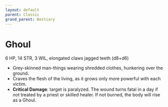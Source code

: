 ```yaml
---
layout: default
parent: Classic
grand_parent: Bestiary
---
```


# Ghoul

6 HP, 14 STR, 3 WIL, elongated claws jagged teeth (d8+d6)

- Grey-skinned man-things wearing shredded clothes, hunkering over the ground.
- Craves the flesh of the living, as it grows only more powerful with each victim.
- **Critical Damage**: target is paralyzed. The wound turns fatal in a day if not treated by a priest or skilled healer. If not burned, the body will rise as a Ghoul.
